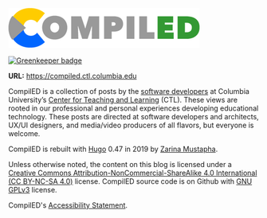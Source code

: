 ![CompiLED](https://raw.githubusercontent.com/ccnmtl/compiled3/master/static/img/banner-readme.png)  

[![Greenkeeper badge](https://badges.greenkeeper.io/ccnmtl/compiled3.svg)](https://greenkeeper.io/)

**URL:** https://compiled.ctl.columbia.edu

CompilED is a collection of posts by the
[software developers](https://compiled.ctl.columbia.edu/authors/) at
Columbia University’s
[Center for Teaching and Learning](http://ctl.columbia.edu) (CTL).
These views are rooted in our professional and personal experiences developing
educational technology. These posts are directed at software developers and
architects, UX/UI designers, and media/video producers of all flavors, but
everyone is welcome.

CompilED is rebuilt with [Hugo](https://gohugo.io/) 0.47 in 2019 by [Zarina Mustapha](http://ctl.columbia.edu/about/team/mustapha/).

Unless otherwise noted, the content on this blog is licensed under a
[Creative Commons Attribution-NonCommercial-ShareAlike 4.0 International (CC BY-NC-SA 4.0)](https://creativecommons.org/licenses/by-nc-sa/4.0/) license. CompilED source code is on Github with
[GNU GPLv3](https://www.gnu.org/licenses/gpl-3.0.en.html) license.

CompilED's [Accessibility Statement](https://compiled.ctl.columbia.edu/info/accessibility/).
